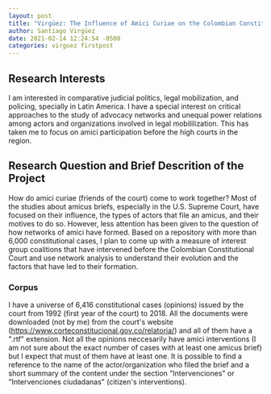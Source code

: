 ```yaml
---
layout: post
title: "Virgüez: The Influence of Amici Curiae on the Colombian Constitutional Court"
author: Santiago Virgüez
date: 2021-02-14 12:24:54 -0500
categories: virguez firstpost
---
```


## Research Interests
I am interested in comparative judicial politics, legal mobilization, and policing, specially in Latin America. I have a special interest on critical approaches to the study of advocacy networks and unequal power relations among actors and organizations involved in legal mobililization. This has taken me to focus on amici participation before the high courts in the region.

## Research Question and Brief Descrition of the Project

How do amici curiae (friends of the court) come to work together? Most of the studies about amicus briefs, especially in the U.S. Supreme Court, have focused on their influence, the types of actors that file an amicus, and their motives to do so. However, less attention has been given to the question of how networks of amici have formed. Based on a repository with more than 6,000 constitutional cases, I plan to come up with a measure of interest group coalitions that have intervened before the Colombian Constitutional Court and use network analysis to understand their evolution and the factors that have led to their formation.

### Corpus

I have a universe of 6,416 constitutional cases (opinions) issued by the court from 1992 (first year of the court) to 2018. All the documents were downloaded (not by me) from the court's website (https://www.corteconstitucional.gov.co/relatoria/) and all of them have a ".rtf" extension. Not all the opinions neccesarily have amici interventions (I am not sure about the exact number of cases with at least one amicus brief) but I expect that must of them have at least one. It is possible to find a reference to the name of the actor/organization who filed the brief and a short summary of the content under the section "Intervenciones" or "Intervenciones ciudadanas" (citizen's interventions). 
